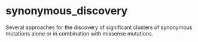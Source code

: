 # synonymous_discovery
Several approaches for the discovery of significant clusters of synonymous mutations alone or in combination with missense mutations.

